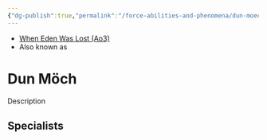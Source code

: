 ```yaml
---
{"dg-publish":true,"permalink":"/force-abilities-and-phenomena/dun-moech/","tags":["dark","offense defense utility","control sense alter","forcepower"]}
---
```


- [When Eden Was Lost (Ao3)](https://archiveofourown.org/works/19334440/chapters/45992584)
- Also known as 
# Dun Möch
Description

**Specialists**
- 